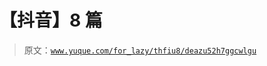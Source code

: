 # 【抖音】8 篇

> 原文：[`www.yuque.com/for_lazy/thfiu8/deazu52h7ggcwlgu`](https://www.yuque.com/for_lazy/thfiu8/deazu52h7ggcwlgu)

